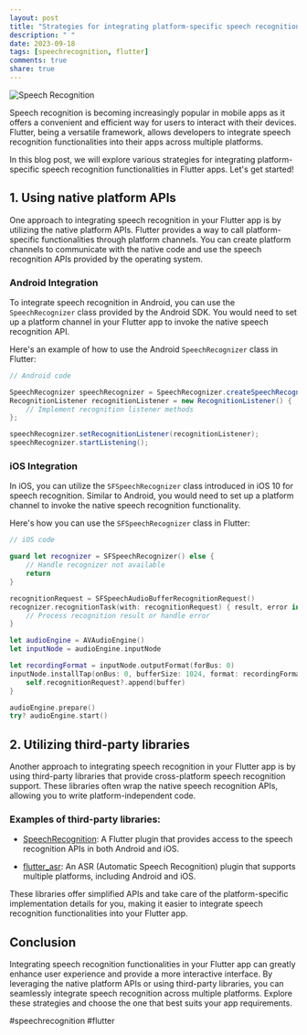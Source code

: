 ```yaml
---
layout: post
title: "Strategies for integrating platform-specific speech recognition functionalities in Flutter apps."
description: " "
date: 2023-09-18
tags: [speechrecognition, flutter]
comments: true
share: true
---
```


![Speech Recognition](https://example.com/speech-recognition.png)

Speech recognition is becoming increasingly popular in mobile apps as it offers a convenient and efficient way for users to interact with their devices. Flutter, being a versatile framework, allows developers to integrate speech recognition functionalities into their apps across multiple platforms.

In this blog post, we will explore various strategies for integrating platform-specific speech recognition functionalities in Flutter apps. Let's get started!

## 1. Using native platform APIs

One approach to integrating speech recognition in your Flutter app is by utilizing the native platform APIs. Flutter provides a way to call platform-specific functionalities through platform channels. You can create platform channels to communicate with the native code and use the speech recognition APIs provided by the operating system.

### Android Integration

To integrate speech recognition in Android, you can use the `SpeechRecognizer` class provided by the Android SDK. You would need to set up a platform channel in your Flutter app to invoke the native speech recognition API.

Here's an example of how to use the Android `SpeechRecognizer` class in Flutter:

```java
// Android code

SpeechRecognizer speechRecognizer = SpeechRecognizer.createSpeechRecognizer(context);
RecognitionListener recognitionListener = new RecognitionListener() {
    // Implement recognition listener methods
};

speechRecognizer.setRecognitionListener(recognitionListener);
speechRecognizer.startListening();
```

### iOS Integration

In iOS, you can utilize the `SFSpeechRecognizer` class introduced in iOS 10 for speech recognition. Similar to Android, you would need to set up a platform channel to invoke the native speech recognition functionality.

Here's how you can use the `SFSpeechRecognizer` class in Flutter:

```swift
// iOS code

guard let recognizer = SFSpeechRecognizer() else {
    // Handle recognizer not available
    return
}

recognitionRequest = SFSpeechAudioBufferRecognitionRequest()
recognizer.recognitionTask(with: recognitionRequest) { result, error in
    // Process recognition result or handle error
}

let audioEngine = AVAudioEngine()
let inputNode = audioEngine.inputNode

let recordingFormat = inputNode.outputFormat(forBus: 0)
inputNode.installTap(onBus: 0, bufferSize: 1024, format: recordingFormat) { buffer, time in
    self.recognitionRequest?.append(buffer)
}

audioEngine.prepare()
try? audioEngine.start()
```

## 2. Utilizing third-party libraries

Another approach to integrating speech recognition in your Flutter app is by using third-party libraries that provide cross-platform speech recognition support. These libraries often wrap the native speech recognition APIs, allowing you to write platform-independent code.

### Examples of third-party libraries:

- [SpeechRecognition](https://pub.dev/packages/speech_recognition): A Flutter plugin that provides access to the speech recognition APIs in both Android and iOS.

- [flutter_asr](https://pub.dev/packages/flutter_asr): An ASR (Automatic Speech Recognition) plugin that supports multiple platforms, including Android and iOS.

These libraries offer simplified APIs and take care of the platform-specific implementation details for you, making it easier to integrate speech recognition functionalities into your Flutter app.

## Conclusion
Integrating speech recognition functionalities in your Flutter app can greatly enhance user experience and provide a more interactive interface. By leveraging the native platform APIs or using third-party libraries, you can seamlessly integrate speech recognition across multiple platforms. Explore these strategies and choose the one that best suits your app requirements.

#speechrecognition #flutter